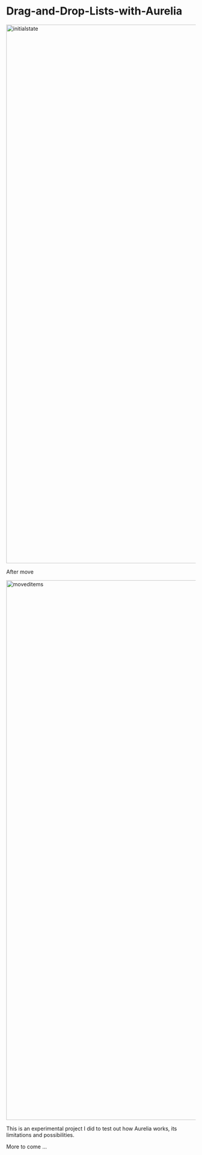 # Drag-and-Drop-Lists-with-Aurelia

<img width="1429" alt="initialstate" src="https://cloud.githubusercontent.com/assets/8562956/20019108/199ce100-a2a1-11e6-8b22-7709fa4f6f35.png">

After move

<img width="1432" alt="moveditems" src="https://cloud.githubusercontent.com/assets/8562956/20019191/70c33ba0-a2a1-11e6-90f4-ef4afac9e8de.png">

This is an experimental project I did to test out how Aurelia works, its limitations and possibilities.

More to come ...
